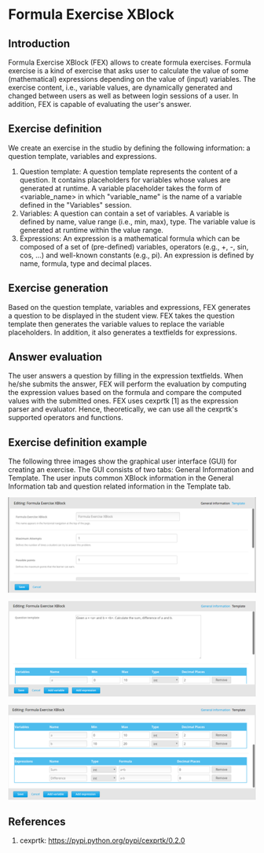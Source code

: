 # Formula Exercise XBlock
## Introduction
Formula Exercise XBlock (FEX) allows to create formula exercises. 
Formula exercise is a kind of exercise that asks user to calculate the value of some (mathematical) expressions depending on the value of (input) variables. 
The exercise content, i.e., variable values, are dynamically generated and changed between users as well as between login sessions of a user. In addition, FEX is capable of evaluating the user's answer.

## Exercise definition
We create an exercise in the studio by defining the following information: a question template, variables and expressions.
  1. Question template: A question template represents the content of a question. It contains placeholders for variables whose values are generated at runtime. A variable placeholder takes the form of <variable_name> in which "variable_name" is the name of a variable defined in the "Variables" session.
  2. Variables: A question can contain a set of variables. A variable is defined by name, value range (i.e., min, max), type. The variable value is generated at runtime within the value range. 
  3. Expressions: An expression is a mathematical formula which can be composed of a set of (pre-defined) variables, operators (e.g., +, -, sin, cos, ...) and well-known constants (e.g., pi). An expression is defined by name, formula, type and decimal places.
  
## Exercise generation
Based on the question template, variables and expressions, FEX generates a question to be displayed in the student view. FEX takes the question template then generates the variable values to replace the variable placeholders. In addition, it also generates a textfields for expressions.

## Answer evaluation
The user answers a question by filling in the expression textfields. When he/she submits the answer, FEX will perform the evaluation by computing the expression values based on the formula and compare the computed values with the submitted ones. FEX uses cexprtk [1] as the expression parser and evaluator. Hence, theoretically, we can use all the cexprtk's supported operators and functions.

## Exercise definition example
The following three images show the graphical user interface (GUI) for creating an exercise. The GUI consists of two tabs: General Information and Template. The user inputs common XBlock information in the General Information tab and question related information in the Template tab.

![General Information tab](https://github.com/anvd/formula_excercise_block/blob/master/doc/FEX_GI.png "General Information tab")

![Template tab (1)](https://github.com/anvd/formula_excercise_block/blob/master/doc/FEX_T1.png "Template tab (1)")

![Template tab (2)](https://github.com/anvd/formula_excercise_block/blob/master/doc/FEX_T2.png "Template tab (2)")


## References
  1. cexprtk: https://pypi.python.org/pypi/cexprtk/0.2.0
